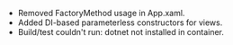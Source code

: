 - Removed FactoryMethod usage in App.xaml.
- Added DI-based parameterless constructors for views.
- Build/test couldn't run: dotnet not installed in container.
